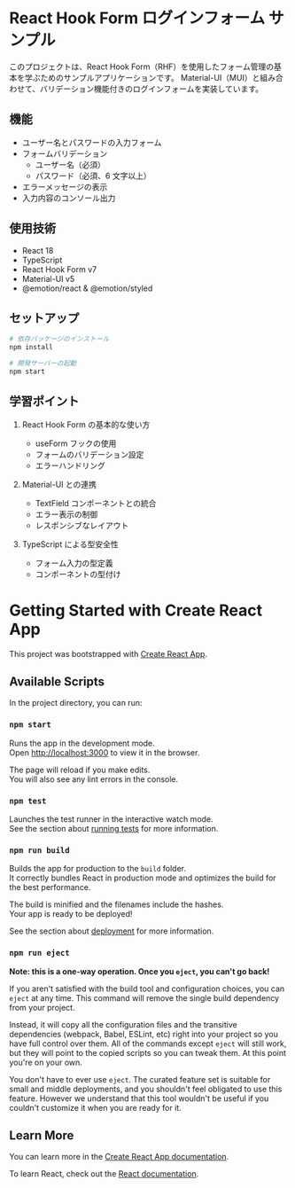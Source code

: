 # React Hook Form ログインフォーム サンプル

このプロジェクトは、React Hook Form（RHF）を使用したフォーム管理の基本を学ぶためのサンプルアプリケーションです。
Material-UI（MUI）と組み合わせて、バリデーション機能付きのログインフォームを実装しています。

## 機能

- ユーザー名とパスワードの入力フォーム
- フォームバリデーション
  - ユーザー名（必須）
  - パスワード（必須、6 文字以上）
- エラーメッセージの表示
- 入力内容のコンソール出力

## 使用技術

- React 18
- TypeScript
- React Hook Form v7
- Material-UI v5
- @emotion/react & @emotion/styled

## セットアップ

```bash
# 依存パッケージのインストール
npm install

# 開発サーバーの起動
npm start
```

## 学習ポイント

1. React Hook Form の基本的な使い方

   - useForm フックの使用
   - フォームのバリデーション設定
   - エラーハンドリング

2. Material-UI との連携

   - TextField コンポーネントとの統合
   - エラー表示の制御
   - レスポンシブなレイアウト

3. TypeScript による型安全性
   - フォーム入力の型定義
   - コンポーネントの型付け

# Getting Started with Create React App

This project was bootstrapped with [Create React App](https://github.com/facebook/create-react-app).

## Available Scripts

In the project directory, you can run:

### `npm start`

Runs the app in the development mode.\
Open [http://localhost:3000](http://localhost:3000) to view it in the browser.

The page will reload if you make edits.\
You will also see any lint errors in the console.

### `npm test`

Launches the test runner in the interactive watch mode.\
See the section about [running tests](https://facebook.github.io/create-react-app/docs/running-tests) for more information.

### `npm run build`

Builds the app for production to the `build` folder.\
It correctly bundles React in production mode and optimizes the build for the best performance.

The build is minified and the filenames include the hashes.\
Your app is ready to be deployed!

See the section about [deployment](https://facebook.github.io/create-react-app/docs/deployment) for more information.

### `npm run eject`

**Note: this is a one-way operation. Once you `eject`, you can't go back!**

If you aren't satisfied with the build tool and configuration choices, you can `eject` at any time. This command will remove the single build dependency from your project.

Instead, it will copy all the configuration files and the transitive dependencies (webpack, Babel, ESLint, etc) right into your project so you have full control over them. All of the commands except `eject` will still work, but they will point to the copied scripts so you can tweak them. At this point you're on your own.

You don't have to ever use `eject`. The curated feature set is suitable for small and middle deployments, and you shouldn't feel obligated to use this feature. However we understand that this tool wouldn't be useful if you couldn't customize it when you are ready for it.

## Learn More

You can learn more in the [Create React App documentation](https://facebook.github.io/create-react-app/docs/getting-started).

To learn React, check out the [React documentation](https://reactjs.org/).
